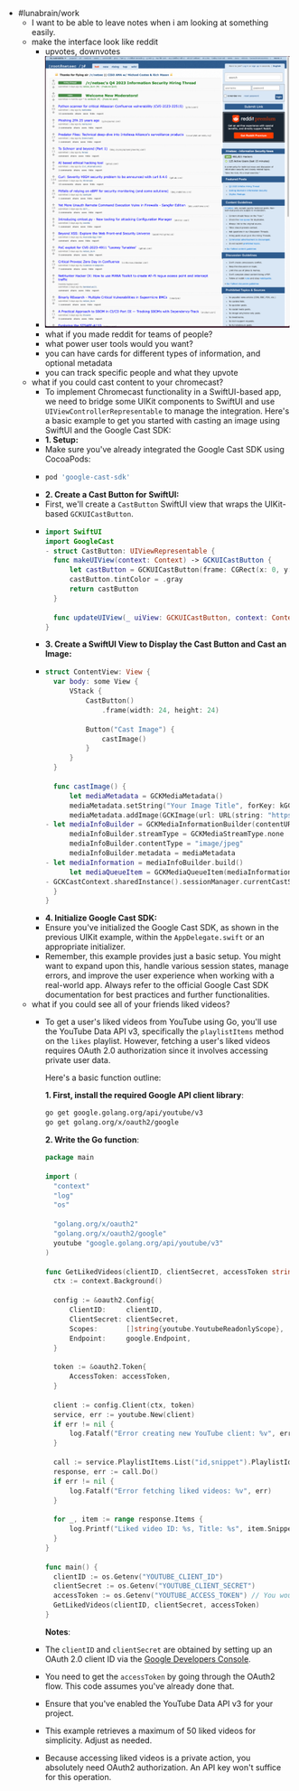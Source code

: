 - #lunabrain/work
	- I want to be able to leave notes when i am looking at something easily.
	- make the interface look like reddit
		- upvotes, downvotes
		- ![Screenshot 2023-110-07 at 11.10.04 PM.png](../assets/Screenshot_2023-10-07_at_11.10.04_PM_1696745407394_0.png)
		- what if you made reddit for teams of people?
		- what power user tools would you want?
		- you can have cards for different types of information, and optional metadata
		- you can track specific people and what they upvote
	- what if you could cast content to your chromecast?
		- To implement Chromecast functionality in a SwiftUI-based app, we need to bridge some UIKit components to SwiftUI and use `UIViewControllerRepresentable` to manage the integration. Here's a basic example to get you started with casting an image using SwiftUI and the Google Cast SDK:
		- **1. Setup:**
		- Make sure you've already integrated the Google Cast SDK using CocoaPods:
		- ```ruby
		  pod 'google-cast-sdk'
		  ```
		- **2. Create a Cast Button for SwiftUI:**
		- First, we'll create a `CastButton` SwiftUI view that wraps the UIKit-based `GCKUICastButton`.
		- ```swift
		  import SwiftUI
		  import GoogleCast
		  - struct CastButton: UIViewRepresentable {
		    func makeUIView(context: Context) -> GCKUICastButton {
		        let castButton = GCKUICastButton(frame: CGRect(x: 0, y: 0, width: 24, height: 24))
		        castButton.tintColor = .gray
		        return castButton
		    }
		    
		    func updateUIView(_ uiView: GCKUICastButton, context: Context) {}
		  }
		  ```
		- **3. Create a SwiftUI View to Display the Cast Button and Cast an Image:**
		- ```swift
		  struct ContentView: View {
		    var body: some View {
		        VStack {
		            CastButton()
		                .frame(width: 24, height: 24)
		            
		            Button("Cast Image") {
		                castImage()
		            }
		        }
		    }
		    
		    func castImage() {
		        let mediaMetadata = GCKMediaMetadata()
		        mediaMetadata.setString("Your Image Title", forKey: kGCKMetadataKeyTitle)
		        mediaMetadata.addImage(GCKImage(url: URL(string: "https://your-image-url.com/image.jpg")!, width: 480, height: 720))
		  - let mediaInfoBuilder = GCKMediaInformationBuilder(contentURL: URL(string: "https://your-image-url.com/image.jpg")!)
		        mediaInfoBuilder.streamType = GCKMediaStreamType.none
		        mediaInfoBuilder.contentType = "image/jpeg"
		        mediaInfoBuilder.metadata = mediaMetadata
		  - let mediaInformation = mediaInfoBuilder.build()
		        let mediaQueueItem = GCKMediaQueueItem(mediaInformation: mediaInformation)
		  - GCKCastContext.sharedInstance().sessionManager.currentCastSession?.remoteMediaClient?.loadMediaQueue([mediaQueueItem])
		    }
		  }
		  ```
		- **4. Initialize Google Cast SDK:**
		- Ensure you've initialized the Google Cast SDK, as shown in the previous UIKit example, within the `AppDelegate.swift` or an appropriate initializer.
		- Remember, this example provides just a basic setup. You might want to expand upon this, handle various session states, manage errors, and improve the user experience when working with a real-world app. Always refer to the official Google Cast SDK documentation for best practices and further functionalities.
	- what if you could see all of your friends liked videos?
		- To get a user's liked videos from YouTube using Go, you'll use the YouTube Data API v3, specifically the `playlistItems` method on the `likes` playlist. However, fetching a user's liked videos requires OAuth 2.0 authorization since it involves accessing private user data.
		  
		  Here's a basic function outline:
		  
		  **1. First, install the required Google API client library**:
		  
		  ```bash
		  go get google.golang.org/api/youtube/v3
		  go get golang.org/x/oauth2/google
		  ```
		  
		  **2. Write the Go function**:
		  
		  ```go
		  package main
		  
		  import (
		  	"context"
		  	"log"
		  	"os"
		  
		  	"golang.org/x/oauth2"
		  	"golang.org/x/oauth2/google"
		  	youtube "google.golang.org/api/youtube/v3"
		  )
		  
		  func GetLikedVideos(clientID, clientSecret, accessToken string) {
		  	ctx := context.Background()
		  
		  	config := &oauth2.Config{
		  		ClientID:     clientID,
		  		ClientSecret: clientSecret,
		  		Scopes:       []string{youtube.YoutubeReadonlyScope},
		  		Endpoint:     google.Endpoint,
		  	}
		  
		  	token := &oauth2.Token{
		  		AccessToken: accessToken,
		  	}
		  
		  	client := config.Client(ctx, token)
		  	service, err := youtube.New(client)
		  	if err != nil {
		  		log.Fatalf("Error creating new YouTube client: %v", err)
		  	}
		  
		  	call := service.PlaylistItems.List("id,snippet").PlaylistId("LL").MaxResults(50) // "LL" is a special playlist ID for liked videos
		  	response, err := call.Do()
		  	if err != nil {
		  		log.Fatalf("Error fetching liked videos: %v", err)
		  	}
		  
		  	for _, item := range response.Items {
		  		log.Printf("Liked video ID: %s, Title: %s", item.Snippet.ResourceId.VideoId, item.Snippet.Title)
		  	}
		  }
		  
		  func main() {
		  	clientID := os.Getenv("YOUTUBE_CLIENT_ID")
		  	clientSecret := os.Getenv("YOUTUBE_CLIENT_SECRET")
		  	accessToken := os.Getenv("YOUTUBE_ACCESS_TOKEN") // You would typically fetch this via an OAuth2 flow
		  	GetLikedVideos(clientID, clientSecret, accessToken)
		  }
		  ```
		  
		  **Notes**:
		- The `clientID` and `clientSecret` are obtained by setting up an OAuth 2.0 client ID via the [Google Developers Console](https://console.developers.google.com/).
		- You need to get the `accessToken` by going through the OAuth2 flow. This code assumes you've already done that.
		- Ensure that you've enabled the YouTube Data API v3 for your project.
		- This example retrieves a maximum of 50 liked videos for simplicity. Adjust as needed.
		- Because accessing liked videos is a private action, you absolutely need OAuth2 authorization. An API key won't suffice for this operation.
